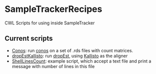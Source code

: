 # SampleTrackerRecipes
CWL Scripts for using inside SampleTracker

## Current scripts

- [Conos](https://github.com/VPetukhov/SampleTrackerRecipes/tree/master/Conos): run [conos](https://github.com/hms-dbmi/conos) on a set of .rds files with count matrices.
- [dropEstKallisto](https://github.com/VPetukhov/SampleTrackerRecipes/tree/master/dropEstKallisto): run [dropEst](https://github.com/hms-dbmi/dropEst/), using [Kallisto](https://pachterlab.github.io/kallisto/) as the aligner
- [ShellLinesCount](https://github.com/VPetukhov/SampleTrackerRecipes/tree/master/ShellLinesCount): example script, which accept a text file and print a message with number of lines in this file
